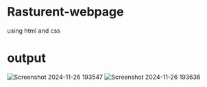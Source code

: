 # Rasturent-webpage
using html and css

# output

![Screenshot 2024-11-26 193547](https://github.com/user-attachments/assets/230eb360-87ef-4af8-a435-08b07f94582c)
![Screenshot 2024-11-26 193636](https://github.com/user-attachments/assets/32dc0e12-78ba-40d5-a45d-e96c23a1fb46)
